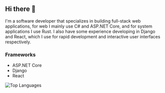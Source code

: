 ## Hi there 👋
I'm a software developer that specializes in building full-stack web applications, for web I mainly use C# and ASP.NET Core, and for system applications I use Rust. I also have some experience developing in Django and React, which I use for rapid development and interactive user interfaces respectively.

### Frameworks
- ASP.NET Core
- Django
- React

![Top Languages](https://github-readme-stats.vercel.app/api/top-langs/?username=borelli28&layout=compact&theme=dark)
